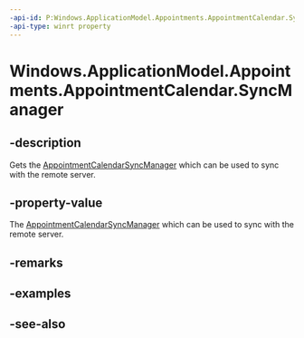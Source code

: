 ----api-id: P:Windows.ApplicationModel.Appointments.AppointmentCalendar.SyncManager
-api-type: winrt property
---<!-- Property syntaxpublic Windows.ApplicationModel.Appointments.AppointmentCalendarSyncManager SyncManager { get; }--># Windows.ApplicationModel.Appointments.AppointmentCalendar.SyncManager## -descriptionGets the [AppointmentCalendarSyncManager](appointmentcalendarsyncmanager.md) which can be used to sync with the remote server.## -property-valueThe [AppointmentCalendarSyncManager](appointmentcalendarsyncmanager.md) which can be used to sync with the remote server.## -remarks## -examples## -see-also